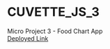 # CUVETTE_JS_3
 Micro Project 3 - Food Chart App \
 [Deployed Link](https://perths.github.io/CUVETTE_JS_3)
